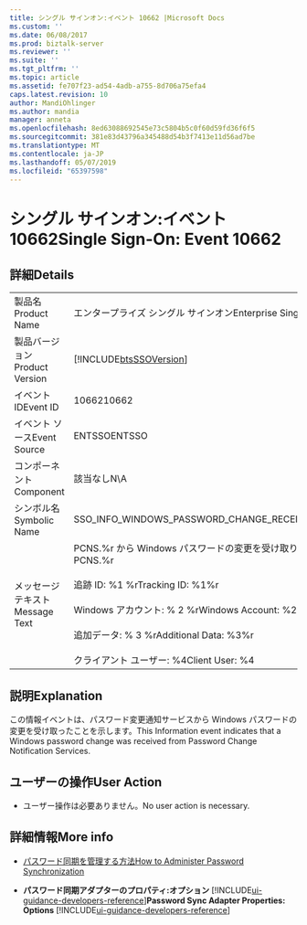 ```yaml
---
title: シングル サインオン:イベント 10662 |Microsoft Docs
ms.custom: ''
ms.date: 06/08/2017
ms.prod: biztalk-server
ms.reviewer: ''
ms.suite: ''
ms.tgt_pltfrm: ''
ms.topic: article
ms.assetid: fe707f23-ad54-4adb-a755-8d706a75efa4
caps.latest.revision: 10
author: MandiOhlinger
ms.author: mandia
manager: anneta
ms.openlocfilehash: 8ed63088692545e73c5804b5c0f60d59fd36f6f5
ms.sourcegitcommit: 381e83d43796a345488d54b3f7413e11d56ad7be
ms.translationtype: MT
ms.contentlocale: ja-JP
ms.lasthandoff: 05/07/2019
ms.locfileid: "65397598"
---
```

# <a name="single-sign-on-event-10662"></a><span data-ttu-id="2e3c5-102">シングル サインオン:イベント 10662</span><span class="sxs-lookup"><span data-stu-id="2e3c5-102">Single Sign-On: Event 10662</span></span>
## <a name="details"></a><span data-ttu-id="2e3c5-103">詳細</span><span class="sxs-lookup"><span data-stu-id="2e3c5-103">Details</span></span>  

|                 |                                                                                                                                                                                   |
|-----------------|-----------------------------------------------------------------------------------------------------------------------------------------------------------------------------------|
|  <span data-ttu-id="2e3c5-104">製品名</span><span class="sxs-lookup"><span data-stu-id="2e3c5-104">Product Name</span></span>   |                                                                             <span data-ttu-id="2e3c5-105">エンタープライズ シングル サインオン</span><span class="sxs-lookup"><span data-stu-id="2e3c5-105">Enterprise Single Sign-On</span></span>                                                                             |
| <span data-ttu-id="2e3c5-106">製品バージョン</span><span class="sxs-lookup"><span data-stu-id="2e3c5-106">Product Version</span></span> |                                                            [!INCLUDE[btsSSOVersion](../includes/btsssoversion-md.md)]                                                             |
|    <span data-ttu-id="2e3c5-107">イベント ID</span><span class="sxs-lookup"><span data-stu-id="2e3c5-107">Event ID</span></span>     |                                                                                       <span data-ttu-id="2e3c5-108">10662</span><span class="sxs-lookup"><span data-stu-id="2e3c5-108">10662</span></span>                                                                                       |
|  <span data-ttu-id="2e3c5-109">イベント ソース</span><span class="sxs-lookup"><span data-stu-id="2e3c5-109">Event Source</span></span>   |                                                                                      <span data-ttu-id="2e3c5-110">ENTSSO</span><span class="sxs-lookup"><span data-stu-id="2e3c5-110">ENTSSO</span></span>                                                                                       |
|    <span data-ttu-id="2e3c5-111">コンポーネント</span><span class="sxs-lookup"><span data-stu-id="2e3c5-111">Component</span></span>    |                                                                                        <span data-ttu-id="2e3c5-112">該当なし</span><span class="sxs-lookup"><span data-stu-id="2e3c5-112">N\A</span></span>                                                                                        |
|  <span data-ttu-id="2e3c5-113">シンボル名</span><span class="sxs-lookup"><span data-stu-id="2e3c5-113">Symbolic Name</span></span>  |                                                                     <span data-ttu-id="2e3c5-114">SSO_INFO_WINDOWS_PASSWORD_CHANGE_RECEIVED</span><span class="sxs-lookup"><span data-stu-id="2e3c5-114">SSO_INFO_WINDOWS_PASSWORD_CHANGE_RECEIVED</span></span>                                                                     |
|  <span data-ttu-id="2e3c5-115">メッセージ テキスト</span><span class="sxs-lookup"><span data-stu-id="2e3c5-115">Message Text</span></span>   | <span data-ttu-id="2e3c5-116">PCNS.%r から Windows パスワードの変更を受け取りました</span><span class="sxs-lookup"><span data-stu-id="2e3c5-116">A Windows password change was received from PCNS.%r</span></span><br /><br /> <span data-ttu-id="2e3c5-117">追跡 ID: %1 %r</span><span class="sxs-lookup"><span data-stu-id="2e3c5-117">Tracking ID: %1%r</span></span><br /><br /> <span data-ttu-id="2e3c5-118">Windows アカウント: % 2 %r</span><span class="sxs-lookup"><span data-stu-id="2e3c5-118">Windows Account: %2%r</span></span><br /><br /> <span data-ttu-id="2e3c5-119">追加データ: % 3 %r</span><span class="sxs-lookup"><span data-stu-id="2e3c5-119">Additional Data: %3%r</span></span><br /><br /> <span data-ttu-id="2e3c5-120">クライアント ユーザー: %4</span><span class="sxs-lookup"><span data-stu-id="2e3c5-120">Client User: %4</span></span> |

## <a name="explanation"></a><span data-ttu-id="2e3c5-121">説明</span><span class="sxs-lookup"><span data-stu-id="2e3c5-121">Explanation</span></span>  
 <span data-ttu-id="2e3c5-122">この情報イベントは、パスワード変更通知サービスから Windows パスワードの変更を受け取ったことを示します。</span><span class="sxs-lookup"><span data-stu-id="2e3c5-122">This Information event indicates that a Windows password change was received from Password Change Notification Services.</span></span>  

## <a name="user-action"></a><span data-ttu-id="2e3c5-123">ユーザーの操作</span><span class="sxs-lookup"><span data-stu-id="2e3c5-123">User Action</span></span>  

-   <span data-ttu-id="2e3c5-124">ユーザー操作は必要ありません。</span><span class="sxs-lookup"><span data-stu-id="2e3c5-124">No user action is necessary.</span></span>  

## <a name="more-info"></a><span data-ttu-id="2e3c5-125">詳細情報</span><span class="sxs-lookup"><span data-stu-id="2e3c5-125">More info</span></span>

- [<span data-ttu-id="2e3c5-126">パスワード同期を管理する方法</span><span class="sxs-lookup"><span data-stu-id="2e3c5-126">How to Administer Password Synchronization</span></span>](../core/how-to-administer-password-synchronization.md)  

- <span data-ttu-id="2e3c5-127">**パスワード同期アダプターのプロパティ:オプション** [!INCLUDE[ui-guidance-developers-reference](../includes/ui-guidance-developers-reference.md)]</span><span class="sxs-lookup"><span data-stu-id="2e3c5-127">**Password Sync Adapter Properties: Options** [!INCLUDE[ui-guidance-developers-reference](../includes/ui-guidance-developers-reference.md)]</span></span>

